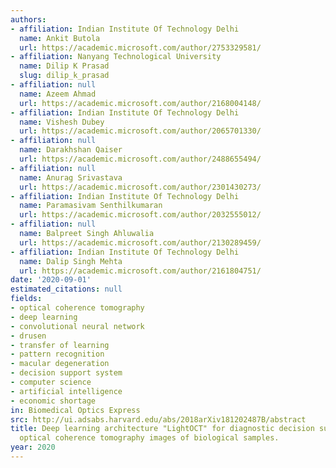 ```yaml
---
authors:
- affiliation: Indian Institute Of Technology Delhi
  name: Ankit Butola
  url: https://academic.microsoft.com/author/2753329581/
- affiliation: Nanyang Technological University
  name: Dilip K Prasad
  slug: dilip_k_prasad
- affiliation: null
  name: Azeem Ahmad
  url: https://academic.microsoft.com/author/2168004148/
- affiliation: Indian Institute Of Technology Delhi
  name: Vishesh Dubey
  url: https://academic.microsoft.com/author/2065701330/
- affiliation: null
  name: Darakhshan Qaiser
  url: https://academic.microsoft.com/author/2488655494/
- affiliation: null
  name: Anurag Srivastava
  url: https://academic.microsoft.com/author/2301430273/
- affiliation: Indian Institute Of Technology Delhi
  name: Paramasivam Senthilkumaran
  url: https://academic.microsoft.com/author/2032555012/
- affiliation: null
  name: Balpreet Singh Ahluwalia
  url: https://academic.microsoft.com/author/2130289459/
- affiliation: Indian Institute Of Technology Delhi
  name: Dalip Singh Mehta
  url: https://academic.microsoft.com/author/2161804751/
date: '2020-09-01'
estimated_citations: null
fields:
- optical coherence tomography
- deep learning
- convolutional neural network
- drusen
- transfer of learning
- pattern recognition
- macular degeneration
- decision support system
- computer science
- artificial intelligence
- economic shortage
in: Biomedical Optics Express
src: http://ui.adsabs.harvard.edu/abs/2018arXiv181202487B/abstract
title: Deep learning architecture "LightOCT" for diagnostic decision support using
  optical coherence tomography images of biological samples.
year: 2020
---
```

